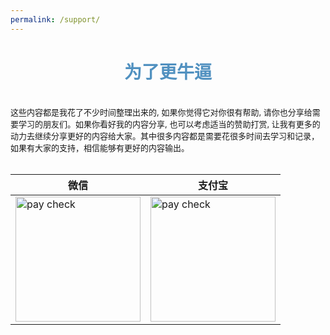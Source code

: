 ```yaml
---
permalink: /support/
---
```


<center><h1><font color="#5191c0">为了更牛逼</font></h1></center>
<br> 
<font size=2px>这些内容都是我花了不少时间整理出来的, 如果你觉得它对你很有帮助, 请你也分享给需要学习的朋友们。如果你看好我的内容分享, 也可以考虑适当的赞助打赏, 让我有更多的动力去继续分享更好的内容给大家。其中很多内容都是需要花很多时间去学习和记录，如果有大家的支持，相信能够有更好的内容输出。 </font>
<br><br>
<center>  

| 微信 | 支付宝  |  
| ------ | ------ |  
| <img src="{{ '/assets/images/wechatdonate.jpg' }}" width="200" height="200" alt="pay check"/>  |  <img src="{{ '/assets/images/alidonate.jpg' }}" width="200" height="200" alt="pay check"/>  |  
 
</center>